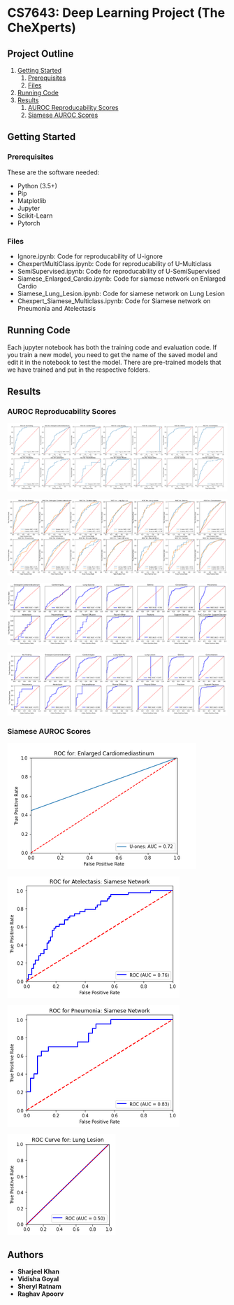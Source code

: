 # CS7643: Deep Learning Project (The CheXperts)

## Project Outline
1. [Getting Started](#started)
    1. [Prerequisites](#prerequisites)
    2. [Files](#files)
2. [Running Code](#code)
3. [Results](#results)
    1. [AUROC Reproducability Scores](#reproducability)
    2. [Siamese AUROC Scores](#siamese)


## Getting Started <a name="started"></a>

### Prerequisites <a name="prerequisites"></a>

These are the software needed:
* Python (3.5+)
* Pip
* Matplotlib
* Jupyter
* Scikit-Learn
* Pytorch

### Files <a name="files"></a>
* Ignore.ipynb: Code for reproducability of U-ignore
* ChexpertMultiClass.ipynb: Code for reproducability of U-Multiclass
* SemiSupervised.ipynb: Code for reproducability of U-SemiSupervised
* Siamese_Enlarged_Cardio.ipynb: Code for siamese network on Enlarged Cardio
* Siamese_Lung_Lesion.ipynb: Code for siamese network on Lung Lesion
* Chexpert_Siamese_Multiclass.ipynb: Code for Siamese network on Pneumonia and Atelectasis


## Running Code <a name="code"></a>
Each jupyter notebook has both the training code and evaluation code. If you train a new model, you need to get the name of the saved model and edit it in the notebook to test the model. There are pre-trained models that we have trained and put in the respective folders. 

## Results <a name="results`"></a>

### AUROC Reproducability Scores <a name="reproducability"></a>
![U-Ignore](/graphs/auc_u_ignore.png)

![U-Binary](/graphs/auc_u_binary.png)

![U-Learning](/graphs/auc_u_learning.png)

![U-MultiClass](/graphs/auc_u_multiclass.png)

### Siamese AUROC Scores <a name="siamese"></a>

![Enlarged Cardio.](/graphs/auc_Enlarged_siamese.png)

![Atelectasis](/graphs/auc_atelectasis_siamese.png)

![Pneumonia](/graphs/auc_pneumonia_siamese.png)

![Lung Lesion](/graphs/auc_Lung_lesion_siamese.png)

## Authors

* **Sharjeel Khan**
* **Vidisha Goyal**
* **Sheryl Ratnam**
* **Raghav Apoorv**
